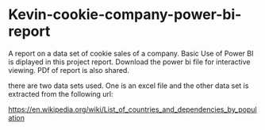 # Kevin-cookie-company-power-bi-report

A report on a data set of cookie sales of a company. Basic Use of Power BI is diplayed in this project report. 
Download the power bi file for interactive viewing. PDf of report is also shared. 

there are two data sets used. One is an excel file and the other data set is extracted from the following url:

https://en.wikipedia.org/wiki/List_of_countries_and_dependencies_by_population
